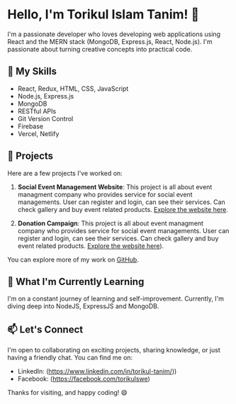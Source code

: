 # Hello, I'm Torikul Islam Tanim! 👋

I'm a passionate developer who loves developing web applications using React and the MERN stack (MongoDB, Express.js, React, Node.js). I'm passionate about turning creative concepts into practical code.






## 🚀 My Skills

- React, Redux, HTML, CSS, JavaScript
- Node.js, Express.js
- MongoDB
- RESTful APIs
- Git Version Control
- Firebase
- Vercel, Netlify

## 💼 Projects

Here are a few projects I've worked on:

1. **Social Event Management Website**: This project is all about event managment company who provides service for social event managements. User can register and login, can see their services. Can check gallery and buy event related products. [Explore the website here](https://event-management-auth-709cc.web.app/). 

2. **Donation Campaign**: This project is all about event managment company who provides service for social event managements. User can register and login, can see their services. Can check gallery and buy event related products. [Explore the website here](https://donation-campaign-react-app.surge.sh/)). 

You can explore more of my work on [GitHub](https://github.com/tanimtorikul?tab=repositories).

## 🌱 What I'm Currently Learning

I'm on a constant journey of learning and self-improvement. Currently, I'm diving deep into NodeJS, ExpressJS and MongoDB.

## 📫 Let's Connect

I'm open to collaborating on exciting projects, sharing knowledge, or just having a friendly chat. You can find me on:

- LinkedIn: (https://www.linkedin.com/in/torikul-tanim/))
- Facebook: (https://facebook.com/torikulswe)

Thanks for visiting, and happy coding! 😄
